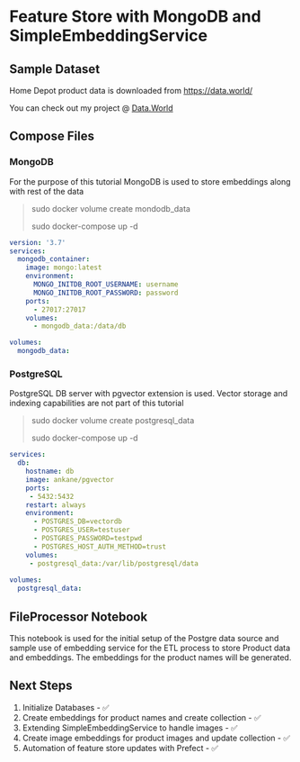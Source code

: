 # Feature Store with MongoDB and SimpleEmbeddingService

## Sample Dataset
Home Depot product data is downloaded from <https://data.world/>

You can check out my project @ [Data.World](https://data.world/mehmetcagri/educationmaterials)
## Compose Files
### MongoDB
For the purpose of this tutorial MongoDB is used to store embeddings along with rest of the data
> sudo docker volume create mondodb_data
> 
> sudo docker-compose up -d
```yaml
version: '3.7'
services:
  mongodb_container:
    image: mongo:latest
    environment:
      MONGO_INITDB_ROOT_USERNAME: username
      MONGO_INITDB_ROOT_PASSWORD: password
    ports:
      - 27017:27017
    volumes:
      - mongodb_data:/data/db

volumes:
  mongodb_data:
```
### PostgreSQL
PostgreSQL DB server with pgvector extension is used. Vector storage and indexing capabilities are not part of this tutorial
> sudo docker volume create postgresql_data
> 
> sudo docker-compose up -d

```yaml
services:
  db:
    hostname: db
    image: ankane/pgvector
    ports:
     - 5432:5432
    restart: always
    environment:
      - POSTGRES_DB=vectordb
      - POSTGRES_USER=testuser
      - POSTGRES_PASSWORD=testpwd
      - POSTGRES_HOST_AUTH_METHOD=trust
    volumes:
     - postgresql_data:/var/lib/postgresql/data
     
volumes:
  postgresql_data:
```
## FileProcessor Notebook
This notebook is used for the initial setup of the Postgre data source and sample use of embedding service for the ETL process to store Product data and embeddings. The embeddings for the product names will be generated.

## Next Steps
<ol>
  <li>Initialize Databases -  ✅</li>
  <li>Create embeddings for product names and create collection - ✅</li>
  <li>Extending SimpleEmbeddingService to handle images - ✅</li>
  <li>Create image embeddings for product images and update collection - ✅</li>
  <li>Automation of feature store updates with Prefect - ✅</li>
</ol>
